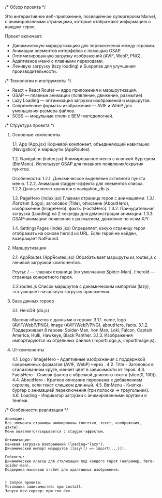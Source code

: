 /* Обзор проекта */

Это интерактивное веб-приложение, посвящённое супергероям Marvel,
с анимированными страницами, которые отображают информацию о каждом герое. 

Проект включает:

* Динамическую маршрутизацию для переключения между героями.
* Анимации элементов интерфейса с помощью GSAP.
* Оптимизированную загрузку изображений (AVIF, WebP, PNG).
* Адаптивное меню с плавными переходами.
* Ленивую загрузку (lazy loading) и Suspense для улучшения производительности.

/* Технологии и инструменты */

* React + React Router — ядро приложения и маршрутизация.
* GSAP — плавные анимации (появление, движение, размытие).
* Lazy Loading — оптимизация загрузки изображений и маршрутов.
* Современные форматы изображений — AVIF и WebP для уменьшения размера файлов.
* SCSS — модульные стили с BEM-методологией.


/* Структура проекта */

1. Основные компоненты


    1.1. App (App.jsx) 
    Корневой компонент, объединяющий навигацию (Navigation) и маршруты (AppRoutes).

    1.2. Navigation (index.jsx) 
    Анимированное меню с кнопкой-бургером (BtnMenu). Использует GSAP для плавного появления/скрытия пунктов.

    Особенности:
    1.2.1. Динамическое выделение активного пункта меню.
    1.2.2. Анимация stagger-эффекта для элементов списка.
    1.2.3.Данные меню хранятся в navigation_db.js.

    1.3. PageHero (index.jsx) 
    Главная страница героя с анимациями:
    1.3.1. Логотип (Logo), заголовок (Title), описание (AboutHero), изображение (ImageHero), факты (FactsHero).
    1.3.2. Принудительная загрузка (Loading) на 2 секунды для демонстрации анимации.
    1.3.3. GSAP-анимации: появление с размытием, движение по осям X/Y.

    1.4. SettingsPages (index.jsx)
    Определяет, какую страницу героя отображать на основе heroId из URL. Если герой не найден, возвращает NotFound.

2. Маршрутизация


     2.1. AppRoutes (AppRoutes.jsx)
     Обрабатывает маршруты из routes.js с ленивой загрузкой компонентов.

     Роуты:
     / — главная страница (по умолчанию Spider-Man).
     /:heroId — страница конкретного героя.

     2.2.routes.js
     Список маршрутов с динамическим импортом (lazy), что ускоряет начальную загрузку приложения.


3. База данных героев


    3.1. HeroDB (db.js)

    Массив объектов с данными о героях:
    3.1.1. name, logo (AVIF/WebP/PNG), image (AVIF/WebP/PNG), aboutHero, facts.
    3.1.2. Поддерживает 8 героев: Spider-Man, Iron Man, Loki, Falcon, Captain America, Hulk, Hawkeye, Black Panther.
    3.1.3. Изображения импортируются из отдельных файлов (importLogo.js, importImage.js).

4. UI-компоненты
   
 
    4.1. Logo / ImageHero - Адаптивные изображения с поддержкой современных форматов (AVIF, WebP) через <picture>.
    4.2. Title - Заголовок в стилизованном круге, меняет цвет в зависимости от героя.
    4.3. FactsHero - Список фактов с обрезкой длинного текста (slice(0, 100)).
    4.4. AboutHero - Краткое описание персонажа с добавлением скролла, если текст слишком длинный.
    4.5. BtnMenu - Кнопка-бургер с анимацией переключения (три полоски → треугольник).
    4.6. Loading - Индикатор загрузки с анимированными кругами и тенями.


/* Особенности реализации */

    Анимации:
    Все элементы страницы анимированы (логотип, текст, изображения, факты).
    Меню появляется/скрывается с stagger-эффектом.

    Оптимизация:
    Ленивая загрузка изображений (loading="lazy").
    Динамический импорт маршрутов (lazy(() => import(...))).

    Гибкость:
    Динамические классы для стилизации под каждого героя (например, hero-spider-man).
    Поддержка массивов srcSet для адаптивных изображений.


    🚀 Запуск проекта:
    Установка зависимостей: npm install.
    Запуск dev-сервер: npm run dev.